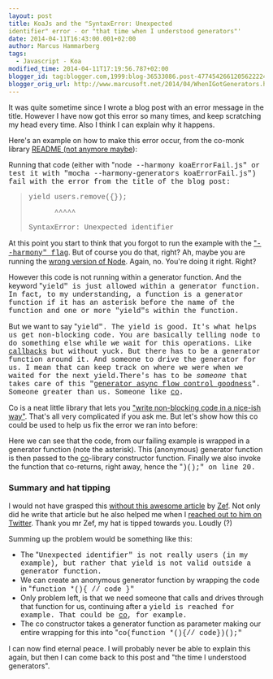 ```yaml
---
layout: post
title: KoaJs and the "SyntaxError: Unexpected
identifier" error - or "that time when I understood generators"'
date: 2014-04-11T16:43:00.001+02:00
author: Marcus Hammarberg
tags:
  - Javascript - Koa
modified_time: 2014-04-11T17:19:56.787+02:00
blogger_id: tag:blogger.com,1999:blog-36533086.post-4774542661205622224
blogger_orig_url: http://www.marcusoft.net/2014/04/WhenIGotGenerators.html
---
```



<div dir="ltr" style="text-align: left;" trbidi="on">

It was quite sometime since I wrote a blog post with an error message in
the title. However I have now got this error so many times, and keep
scratching my head every time. Also I think I can explain why it
happens.


Here's an example on how to make this error occur, from the co-monk
library <a href="https://github.com/visionmedia/co-monk/pull/4"
target="_blank">README (not anymore maybe</a>):
<div>

Running that code (either with "<span
style="font-family: Courier New, Courier, monospace;">node --harmony
koaErrorFail.js" or test it with "<span
style="font-family: Courier New, Courier, monospace;">mocha
--harmony-generators koaErrorFail.js") fail with the error from
the title of the blog post:

> <div class="p1">
>
> <span style="font-family: Courier New, Courier, monospace;">yield
> users.remove({});
>
> </div>
>
> <div class="p1">
>
> <span style="font-family: Courier New, Courier, monospace;">     
> ^^^^^
>
> </div>
>
> <div class="p1">
>
> <span
> style="font-family: Courier New, Courier, monospace;">SyntaxError:
> Unexpected identifier
>
> </div>

At this point you start to think that you forgot to run the example with
the <a href="http://www.marcusoft.net/2014/03/koaintro.html"
target="_blank">"<span
style="font-family: Courier New, Courier, monospace;">--harmony"
flag</a>. But of course you do that, right?
Ah, maybe you are running the
<a href="http://www.marcusoft.net/2014/03/koaintro.html"
target="_blank">wrong version of Node</a>. Again, no. You're doing it
right. Right?

However this code is not running within a generator function. And the
keyword "<span
style="font-family: Courier New, Courier, monospace;">yield" is
just allowed within a generator function. In fact, to my understanding,
a function is a generator function if it has an asterisk before the name
of the function and one or more "<span
style="font-family: 'Courier New', Courier, monospace;">yield"s
within the function.

But we want to say "<span
style="font-family: 'Courier New', Courier, monospace;">yield".
The <span
style="font-family: 'Courier New', Courier, monospace;">yield is
good. It's what helps us get non-blocking code. You are basically
telling node to do something else while we wait for this operations.
Like <a
href="http://www.marcusoft.net/2014/03/javascript-callbacks-cant-live-with.html"
target="_blank">callbacks</a> but without yuck.
But there has to be a generator function around it. And someone to drive
the generator for us. I mean that can keep track on where we were when
we waited for the next yield.There's has to be *someone* that takes care
of this
"<a href="https://www.npmjs.org/package/co" target="_blank">generator
async flow control goodness</a>". Someone greater than us. Someone like
<a href="https://www.npmjs.org/package/co" target="_blank">co</a>.

Co is a neat little library that lets you
<a href="https://github.com/visionmedia/co" target="_blank">"write
non-blocking code in a nice-ish way"</a>. That's all very complicated if
you ask me. But let's show how this co could be used to help us fix the
error we ran into before:


Here we can see that the code, from our failing example is wrapped in a
generator function (note the asterisk). This (anonymous) generator
function is then passed to
the <a href="https://www.npmjs.org/package/co" target="_blank">co</a>-library
constructor function. Finally we also invoke the function that
co-returns, right away, hence the "<span
style="font-family: Courier New, Courier, monospace;">)();" <span
style="font-family: inherit;">on l<span
style="font-family: inherit;">ine 20. 

### Summary and hat tipping

</div>

<div>

I would not have grasped this
<a href="http://zef.me/6096/callback-free-harmonious-node-js"
target="_blank">without this awesome article</a> by
<a href="https://twitter.com/zef" target="_blank">Zef</a>. Not only did
he write that article but he also helped me when I
<a href="https://twitter.com/marcusoftnet/statuses/454620650410237952"
target="_blank">reached out to him on Twitter</a>. Thank you mr Zef, my
hat is tipped towards you. Loudly (?) 

</div>

<div>
</div>

<div>

Summing up the problem would be something like this:

</div>

<div>

-   The "<span
    style="font-family: Courier New, Courier, monospace;">Unexpected
    identifier" is not really <span
    style="font-family: Courier New, Courier, monospace;">users
    (in my example), but rather that <span
    style="font-family: Courier New, Courier, monospace;">yield
    is not valid outside a generator function. 
-   We can create an anonymous generator function by wrapping the code
    in "<span
    style="font-family: Courier New, Courier, monospace;">function *(){
    // code }"
-   Only problem left, is that we need someone that calls and drives
    through that function for us, continuing after a <span
    style="font-family: 'Courier New', Courier, monospace;">yield is
    reached for example. That could
    be <a href="https://www.npmjs.org/package/co" target="_blank">co</a>,
    for example.  
-   The co constructor takes a generator function as parameter making
    our entire wrapping for this into "<span
    style="font-family: Courier New, Courier, monospace;">co(function
    *(){// code})();"

<div>

I can now find eternal peace. I will probably never be able to explain
this again, but then I can come back to this post and "the time I
understood generators". 

</div>

</div>

</div>
